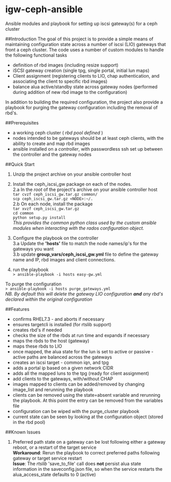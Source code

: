 # igw-ceph-ansible
Ansible modules and playbook for setting up iscsi gateway(s) for a ceph cluster

##Introduction
The goal of this project is to provide a simple means of maintaining configuration state across a number of iscsi (LIO) gateways that front a ceph cluster. The code uses a number of custom modules to handle the following 
functional tasks

* definition of rbd images (including resize support)  
* iSCSI gateway creation (single tpg, single portal, initial lun maps)  
* Client assignment (registering clients to LIO, chap authentication, and associating the client to specific rbd images)  
* balance alua active/standby state across gateway nodes (performed during addition of new rbd image to the configuration)    
  
In addition to building the required configuration, the project also provide a playbook for purging the gateway configuration including the removal of rbd's.

##Prerequisites  
* a working ceph cluster ( *rbd pool defined* )  
* nodes intended to be gateways should be at least ceph clients, with the ability to create and map rbd images  
* ansible installed on a *controller*, with passwordless ssh set up between the controller and the gateway nodes  

##Quick Start
  
  1. Unzip the project archive on your ansible controller host  
  2. Install the ceph_iscsi_gw package on each of the nodes.  
  2.a In the *root* of the project's archive on your ansible controller host  
        ```tar cvzf ceph_iscsi_gw.tar.gz common/```  
        ```scp ceph_iscsi_gw.tar.gz <NODE>:~/.```  
  2.b On each node, install the package  
        ```tar xvzf ceph_iscsi_gw.tar.gz```  
        ```cd common```  
        ```python setup.py install```  
  *This provides the common python class used by the custom ansible modules when interacting with the rados configuration object.*  
    
  3. Configure the playbook on the controller  
  3.a Update the **'hosts'** file to match the node names/ip's for the gateways you want  
  3.b update **group_vars/ceph_iscsi_gw.yml** file to define the gateway name and IP, rbd images and client connections.    
  4. run the playbook    
  ```> ansible-playbook -i hosts easy-gw.yml```  
  
  To purge the configuration  
  ```> ansible-playbook -i hosts purge_gateways.yml```  
  *NB. By default this will delete the gateway LIO configuration **and** any rbd's declared within the original configuration*  
  
##Features    
  
- confirms RHEL7.3 - and aborts if necessary
- ensures targetcli is installed (for rtslib support)
- creates rbd's if needed
- checks the size of the rbds at run time and expands if necessary
- maps the rbds to the host (gateway)
- maps these rbds to LIO
- once mapped, the alua state for the lun is set to active or passive - active paths are balanced across the gateways
- creates an iscsi target - common iqn, and tpg
- adds a portal ip based on a given network CIDR
- adds all the mapped luns to the tpg (ready for client assignment)
- add clients to the gateways, with/without CHAP
- images mapped to clients can be added/removed by changing image_list and rerunning the playbook
- clients can be removed using the state=absent variable and rerunning the playbook. At this point the entry can be 
  removed from the variables file
- configuration can be wiped with the purge_cluster playbook
- current state can be seen by looking at the configuration object (stored in the rbd pool)

##Known Issues  
1. Preferred path state on a gateway can be lost following either a gateway reboot, or a restart of the target service  
  **Workaround**: Rerun the playbook to correct preferred paths following gateway or target service restart    
  **Issue**: The *rtslib* 'save_to_file' call does **not** persist alua state information in the saveconfig.json file, so when the service restarts the alua_access_state defaults to 0 (active)  
    